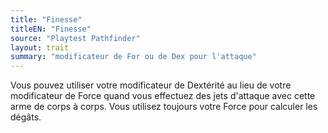 ```yaml
---
title: "Finesse"
titleEN: "Finesse"
source: "Playtest Pathfinder"
layout: trait
summary: "modificateur de For ou de Dex pour l'attaque"
---
```


Vous pouvez utiliser votre modificateur de Dextérité au lieu de votre modificateur de Force quand vous effectuez des jets d'attaque avec cette arme de corps à corps. Vous utilisez toujours votre Force pour calculer les dégâts.
